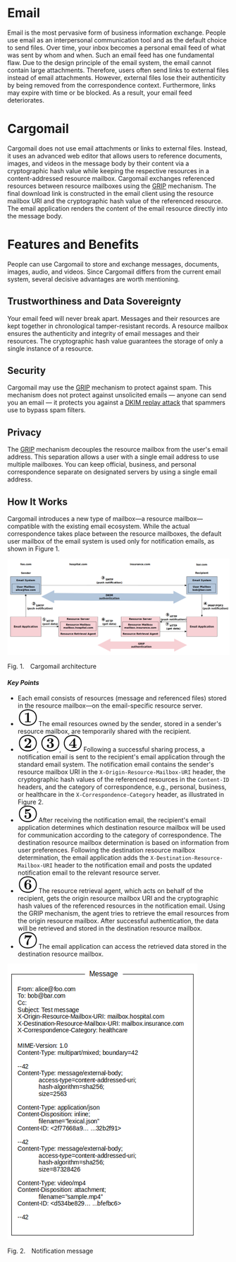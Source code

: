 # Email

Email is the most pervasive form of business information exchange. People use email as an interpersonal communication tool and as the default choice to send files. Over time, your inbox becomes a personal email feed of what was sent by whom and when. Such an email feed has one fundamental flaw. Due to the design principle of the email system, the email cannot contain large attachments. Therefore, users often send links to external files instead of email attachments. However, external files lose their authenticity by being removed from the correspondence context. Furthermore, links may expire with time or be blocked. As a result, your email feed deteriorates.

# Cargomail

Cargomail does not use email attachments or links to external files. Instead, it uses an advanced web editor that allows users to reference documents, images, and videos in the message body by their content via a cryptographic hash value while keeping the respective resources in a content-addressed resource mailbox. Cargomail exchanges referenced resources between resource mailboxes using the [GRIP](https://github.com/cargomail-org/grip) mechanism. The final download link is constructed in the email client using the resource mailbox URI and the cryptographic hash value of the referenced resource. The email application renders the content of the email resource directly into the message body.

# Features and Benefits

People can use Cargomail to store and exchange messages, documents, images, audio, and videos. Since Cargomail differs from the current email system, several decisive advantages are worth mentioning.

## Trustworthiness and Data Sovereignty

Your email feed will never break apart. Messages and their resources are kept together in chronological tamper-resistant records. A resource mailbox ensures the authenticity and integrity of email messages and their resources. The cryptographic hash value guarantees the storage of only a single instance of a resource.

## Security

Cargomail may use the [GRIP](https://github.com/cargomail-org/grip) mechanism to protect against spam. This mechanism does not protect against unsolicited emails — anyone can send you an email —  it protects you against a [DKIM replay attack](https://www.ietf.org/id/draft-chuang-dkim-replay-problem-01.html) that spammers use to bypass spam filters.

## Privacy

The [GRIP](https://github.com/cargomail-org/grip) mechanism decouples the resource mailbox from the user's email address. This separation allows a user with a single email address to use multiple mailboxes. You can keep official, business, and personal correspondence separate on designated servers by using a single email address.

## How It Works

Cargomail introduces a new type of mailbox—a resource mailbox—compatible with the existing email ecosystem. While the actual correspondence takes place between the resource mailboxes, the default user mailbox of the email system is used only for notification emails, as shown in Figure 1.

<div class="diagram">
    <img src=./images/cargomail_architecture.png alt="Cargomail architecture">
</div>

<p class="figure">
Fig.&nbsp;1.&emsp;Cargomail architecture
</p>

#### *Key Points*

<!-- https://tex.stackexchange.com/questions/41681/correct-way-to-bold-italicize-text >
<!-- https://editor.codecogs.com/ >
<!-- \textbf{\raisebox{.5pt}{\textcircled{\raisebox{-.9pt}{\small{1}}}} -->


* Each email consists of resources (message and referenced files) stored in the resource mailbox—on the email-specific resource server.
* ![](images/1.svg) The email resources owned by the sender, stored in a sender's resource mailbox, are temporarily shared with the recipient.
* ![](images/2.svg), ![](images/3.svg), ![](images/4.svg) Following a successful sharing process, a notification email is sent to the recipient's email application through the standard email system. The notification email contains the sender's resource mailbox URI in the `X-Origin-Resource-Mailbox-URI` header, the cryptographic hash values of the referenced resources in the `Content-ID` headers, and the category of correspondence, e.g., personal, business, or healthcare in the `X-Correspondence-Category` header, as illustrated in Figure 2. 
* ![](images/5.svg) After receiving the notification email, the recipient's email application determines which destination resource mailbox will be used for communication according to the category of correspondence. The destination resource mailbox determination is based on information from user preferences. Following the destination resource mailbox determination, the email application adds the `X-Destination-Resource-Mailbox-URI` header to the notification email and posts the updated notification email to the relevant resource server.
* ![](images/6.svg) The resource retrieval agent, which acts on behalf of the recipient, gets the origin resource mailbox URI and the cryptographic hash values of the referenced resources in the notification email. Using the GRIP mechanism, the agent tries to retrieve the email resources from the origin resource mailbox. After successful authentication, the data will be retrieved and stored in the destination resource mailbox.
* ![](images/7.svg) The email application can access the retrieved data stored in the destination resource mailbox.

<div class="diagram">
    <img src=./images/notification-message.png alt="Notification message">
</div>

<p class="figure">
Fig.&nbsp;2.&emsp;Notification message
</p>

